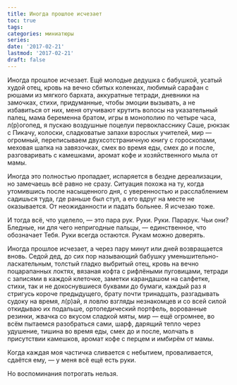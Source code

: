 ```yaml
---
title: Иногда прошлое исчезает
toc: true
tags:
categories: миниатюры
series:
date: '2017-02-21'
lastmod: '2017-02-21'
draft: false
---
```


<!--more-->

Иногда прошлое исчезает. Ещё молодые дедушка с бабушкой, усатый худой отец, кровь на вечно сбитых коленках, любимый сарафан с рюшами из мягкого бархата, аккуратные тетради, дневники на замочках, стихи, придуманные, чтобы эмоции вызывать, а не избавиться от них, меня отучивают крутить волосы на указательный палец, мама беременна братом, игры в монополию по четыре часа, л(р)огопед, я пускаю воздушные поцелуи первокласснику Саше, рюкзак с Пикачу, колоски, сладковатые запахи взрослых учителей, мир — огромный, переписываем двухсотстраничную книгу с гороскопами, меховая шапка на завязочках, смех во время еды, смех до и после, разговаривать с камешками, аромат кофе и хозяйственного мыла от мамы.

Иногда это полностью пропадает, испаряется в бездне дереализации, но замечаешь всё равно не сразу. Ситуация похожа на ту, когда утомившись после насыщенного дня, с уверенностью и расслаблением садишься туда, где раньше был стул, а его вдруг на месте не оказывается. От неожиданности и падать больнее. Я исчезаю тоже.

И тогда всё, что уцелело, — это пара рук. Руки. Руки. Парарук. Чьи они? Бледные, ни для чего непригодные пальцы, — единственное, что обозначает Тебя. Руки всегда остаются. Рукам можно доверять.

Иногда прошлое исчезает, а через пару минут или дней возвращается вновь. Седой дед, до сих пор называющий бабушку уменьшительно-ласкательным, толстый гладко выбритый отец, кровь на вечно поцарапанных локтях, вязаная кофта с рифлёными пуговицами, тетради с записями в каждой клеточке, заметки карандашом на салфетке, стихи, так и не докоснувшиеся буквами до бумаги, каждый раз я стригусь короче предыдущего, брату почти тринадцать, разгадывать судоку на время, л(р)ай, я ловлю взгляды незнакомцев и со всей силой откидываю их подальше, ортопедический портфель, ворованные резинки, жвачка со вкусом сладкой мяты, мир — ещё огромнее, во всём пытаемся разобраться сами, шарф, дарящий тепло через удушение, тишина во время еды, смех до и после, молчать в присутствии камешков, аромат кофе с перцем и имбирём от мамы.

Когда каждая моя частичка сливается с небытием, проваливается, сдаётся ему, — у меня всё ещё есть руки.

Но воспоминания потрогать нельзя.
